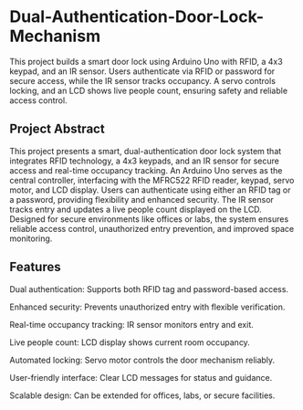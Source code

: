 # Dual-Authentication-Door-Lock-Mechanism
This project builds a smart door lock using Arduino Uno with RFID, a 4x3 keypad, and an IR sensor. Users authenticate via RFID or password for secure access, while the IR sensor tracks occupancy. A servo controls locking, and an LCD shows live people count, ensuring safety and reliable access control.
## Project Abstract 
This project presents a smart, dual-authentication door lock system that integrates RFID technology, a 4x3 keypads, and an IR sensor for secure access and real-time occupancy tracking. 
An Arduino Uno serves as the central controller, interfacing with the MFRC522 RFID reader, keypad, servo motor, and LCD display. 
Users can authenticate using either an RFID tag or a password, providing flexibility and enhanced security. 
The IR sensor tracks entry and updates a live people count displayed on the LCD. 
Designed for secure environments like offices or labs, the system ensures reliable access control, unauthorized entry prevention, and improved space monitoring.

## Features 
Dual authentication: Supports both RFID tag and password-based access.

Enhanced security: Prevents unauthorized entry with flexible verification.

Real-time occupancy tracking: IR sensor monitors entry and exit.

Live people count: LCD display shows current room occupancy.

Automated locking: Servo motor controls the door mechanism reliably.

User-friendly interface: Clear LCD messages for status and guidance.

Scalable design: Can be extended for offices, labs, or secure facilities.
